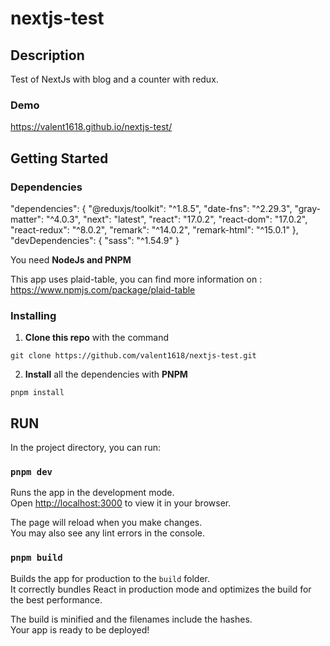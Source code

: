 # nextjs-test

## Description

Test of NextJs with blog and a counter with redux.

### Demo

<https://valent1618.github.io/nextjs-test/>

## Getting Started

### Dependencies

"dependencies": {
"@reduxjs/toolkit": "^1.8.5",
"date-fns": "^2.29.3",
"gray-matter": "^4.0.3",
"next": "latest",
"react": "17.0.2",
"react-dom": "17.0.2",
"react-redux": "^8.0.2",
"remark": "^14.0.2",
"remark-html": "^15.0.1"
},
"devDependencies": {
"sass": "^1.54.9"
}

You need **NodeJs and PNPM**

This app uses plaid-table, you can find more information on : <https://www.npmjs.com/package/plaid-table>

### Installing

1. **Clone this repo** with the command

```
git clone https://github.com/valent1618/nextjs-test.git
```

2. **Install** all the dependencies with **PNPM**

```
pnpm install
```

## RUN

In the project directory, you can run:

### `pnpm dev`

Runs the app in the development mode.\
Open [http://localhost:3000](http://localhost:3000) to view it in your browser.

The page will reload when you make changes.\
You may also see any lint errors in the console.

### `pnpm build`

Builds the app for production to the `build` folder.\
It correctly bundles React in production mode and optimizes the build for the best performance.

The build is minified and the filenames include the hashes.\
Your app is ready to be deployed!
